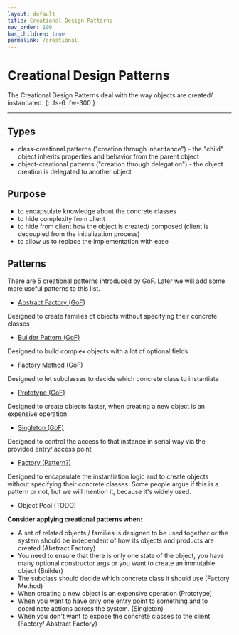 ```yaml
---
layout: default
title: Creational Design Patterns
nav_order: 100
has_children: true
permalink: /creational
---
```


# Creational Design Patterns

The Creational Design Patterns deal with the way objects are created/ instantiated. 
{: .fs-6 .fw-300 }

---

## Types
* class-creational patterns ("creation through inheritance") - the "child" object inherits properties and behavior from the parent object
* object-creational patterns ("creation through delegation") - the object creation is delegated to another object

## Purpose
* to encapsulate knowledge about the concrete classes 
* to hide complexity from client 
* to hide from client how the object is created/ composed (client is decoupled from the initialization process)
* to allow us to replace the implementation with ease

## Patterns
There are 5 creational patterns introduced by GoF. 
Later we will add some more useful patterns to this list.
* [Abstract Factory (GoF)](/design-patterns/creational/abstract-factory)

Designed to create families of objects without specifying their concrete classes

* [Builder Pattern (GoF)](/design-patterns/creational/builder)

Designed to build complex objects with a lot of optional fields

* [Factory Method (GoF)](/design-patterns/creational/factory-method)

Designed to let subclasses to decide which concrete class to instantiate

* [Prototype (GoF)](/design-patterns/creational/prototype)

Designed to create objects faster, when creating a new object is an expensive operation

* [Singleton (GoF)](/design-patterns/creational/singleton)

Designed to control the access to that instance in serial way via the provided entry/ access point

* [Factory (Pattern?)](/design-patterns/creational/factory)

Designed to encapsulate the instantiation logic and to create objects without specifying their concrete classes.
Some people argue if this is a pattern or not, but we will mention it, because it's widely used.

* Object Pool (TODO)

**Consider applying creational patterns when:**
- A set of related objects / families is designed to be used together 
or the system should be independent of how its objects and products are created (Abstract Factory)
- You need to ensure that there is only one state of the object, you have many optional constructor args 
or you want to create an immutable object (Builder)
- The subclass should decide which concrete class it should use (Factory Method)
- When creating a new object is an expensive operation (Prototype)
- When you want to have only one entry point to something and to coordinate actions across the system. (Singleton)
- When you don't want to expose the concrete classes to the client (Factory/ Abstract Factory)